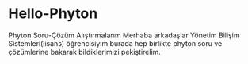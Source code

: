 # Hello-Phyton
Phyton Soru-Çözüm Alıştırmalarım
Merhaba arkadaşlar Yönetim Bilişim Sistemleri(lisans) öğrencisiyim burada hep birlikte phyton soru ve çözümlerine bakarak bildiklerimizi pekiştirelim.
